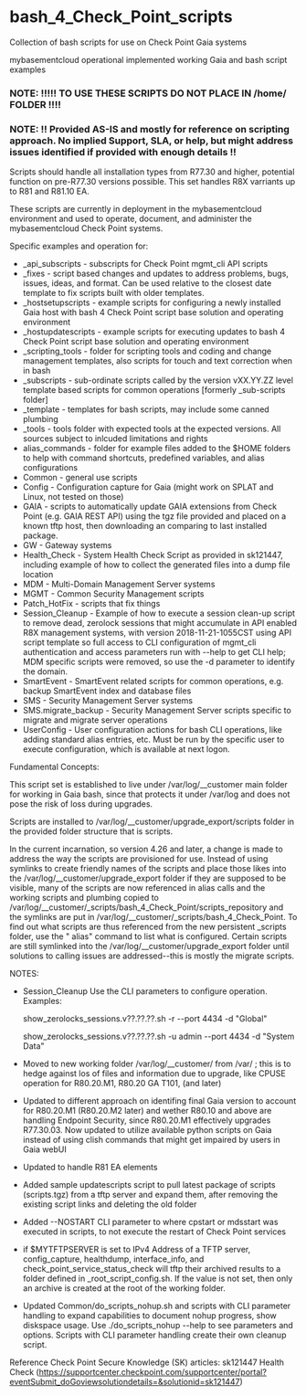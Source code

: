 # bash_4_Check_Point_scripts
Collection of bash scripts for use on Check Point Gaia systems

mybasementcloud operational implemented working Gaia and bash script examples

### NOTE:  !!!!! TO USE THESE SCRIPTS DO NOT PLACE IN /home/<user> FOLDER !!!!

### NOTE:  !! Provided AS-IS and mostly for reference on scripting approach.  No implied Support, SLA, or help, but might address issues identified if provided with enough details !!

Scripts should handle all installation types from R77.30 and higher, potential function on pre-R77.30 versions possible.  This set handles R8X varriants up to R81 and R81.10 EA.

These scripts are currently in deployment in the mybasementcloud environment and used to operate, document, and administer the mybasementcloud Check Point systems.

Specific examples and operation for:
- _api_subscripts - subscripts for Check Point mgmt_cli API scripts
- _fixes - script based changes and updates to address problems, bugs, issues, ideas, and format.  Can be used relative to the closest date template to fix scripts built with older templates.
- _hostsetupscripts - example scripts for configuring a newly installed Gaia host with bash 4 Check Point script base solution and operating environment
- _hostupdatescripts - example scripts for executing updates to bash 4 Check Point script base solution and operating environment
- _scripting_tools - folder for scripting tools and coding and change management templates, also scripts for touch and text correction when in bash
- _subscripts - sub-ordinate scripts called by the version vXX.YY.ZZ level template based scripts for common operations [formerly _sub-scripts folder]
- _template - templates for bash scripts, may include some canned plumbing
- _tools - tools folder with expected tools at the expected versions.  All sources subject to inlcuded limitations and rights
- alias_commands - folder for example files added to the $HOME folders to help with command shortcuts, predefined variables, and alias configurations
- Common - general use scripts
- Config - Configuration capture for Gaia (might work on SPLAT and Linux, not tested on those)
- GAIA - scripts to automatically update GAIA extensions from Check Point (e.g. GAIA REST API) using the tgz file provided and placed on a known tftp host, then downloading an comparing to last installed package.
- GW - Gateway systems
- Health_Check - System Health Check Script as provided in sk121447, including example of how to collect the generated files into a dump file location
- MDM - Multi-Domain Management Server systems
- MGMT - Common Security Management scripts
- Patch_HotFix - scripts that fix things
- Session_Cleanup - Example of how to execute a session clean-up script to remove dead, zerolock sessions that might accumulate in API enabled R8X management systems, with version 2018-11-21-1055CST using API script template so full access to CLI configuration of mgmt_cli authentication and access parameters run with --help to get CLI help; MDM specific scripts were removed, so use the -d <domain> parameter to identify the domain.
- SmartEvent - SmartEvent related scripts for common operations, e.g. backup SmartEvent index and database files
- SMS - Security Management Server systems
- SMS.migrate_backup - Security Management Server scripts specific to migrate and migrate server operations
- UserConfig - User configuration actions for bash CLI operations, like adding standard alias entries, etc.  Must be run by the specific user to execute configuration, which is available at next logon.

Fundamental Concepts:

This script set is established to live under /var/log/__customer main folder for working in Gaia bash, since that protects it under /var/log and does not pose the risk of loss during upgrades.

Scripts are installed to /var/log/__customer/upgrade_export/scripts folder in the provided folder structure that is scripts.

In the current incarnation, so version 4.26 and later, a change is made to address the way the scripts are provisioned for use.  Instead of using symlinks to create friendly names of the scripts and place those likes into the /var/log/__customer/upgrade_export folder if they are supposed to be visible, many of the scripts are now referenced in alias calls and the working scripts and plumbing copied to /var/log/__customer/_scripts/bash_4_Check_Point/scripts_repository and the symlinks are put in /var/log/__customer/_scripts/bash_4_Check_Point.  To find out what scripts are thus referenced from the new persistent _scripts folder, use the " alias" command to list what is configured.  Certain scripts are still symlinked into the /var/log/__customer/upgrade_export folder until solutions to calling issues are addressed--this is mostly the migrate scripts.


NOTES:
- Session_Cleanup 
  Use the CLI parameters to configure operation.
  Examples:
  
    show_zerolocks_sessions.v??.??.??.sh -r --port 4434 -d "Global"
    
    show_zerolocks_sessions.v??.??.??.sh -u admin --port 4434 -d "System Data"

- Moved to new working folder /var/log/__customer/ from /var/ ; this is to hedge against los of files and information due to upgrade, like CPUSE operation for R80.20.M1, R80.20 GA T101, (and later)
- Updated to different approach on identifing final Gaia version to account for R80.20.M1 (R80.20.M2 later) and wether R80.10 and above are handling Endpoint Security, since R80.20.M1 effectively upgrades R77.30.03.  Now updated to utilize available python scripts on Gaia instead of using clish commands that might get impaired by users in Gaia webUI
- Updated to handle R81 EA elements
- Added sample updatescripts script to pull latest package of scripts (scripts.tgz) from a tftp server and expand them, after removing the existing script links and deleting the old folder
- Added --NOSTART CLI parameter to where cpstart or mdsstart was executed in scripts, to not execute the restart of Check Point services
- if $MYTFTPSERVER is set to IPv4 Address of a TFTP server, config_capture, healthdump, interface_info, and check_point_service_status_check will tftp their archived results to a folder defined in _root_script_config.sh.  If the value is not set, then only an archive is created at the root of the working folder.
- Updated Common/do_scripts_nohup.sh and scripts with CLI parameter handling to expand capabilities to document nohup progress, show diskspace usage.  Use ./do_scripts_nohup --help to see parameters and options.  Scripts with CLI parameter handling create their own cleanup script.


Reference Check Point Secure Knowledge (SK) articles:
sk121447 Health Check (https://supportcenter.checkpoint.com/supportcenter/portal?eventSubmit_doGoviewsolutiondetails=&solutionid=sk121447)
